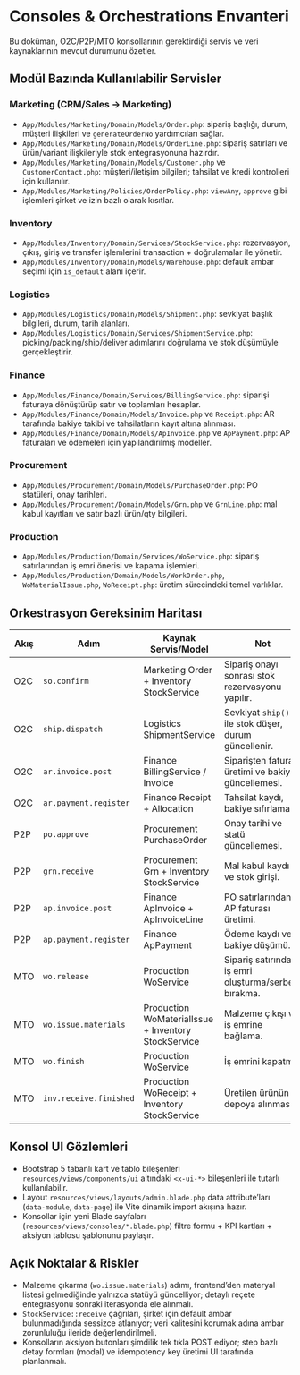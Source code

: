 # Consoles & Orchestrations Envanteri

Bu doküman, O2C/P2P/MTO konsollarının gerektirdiği servis ve veri kaynaklarının mevcut durumunu özetler.

## Modül Bazında Kullanılabilir Servisler

### Marketing (CRM/Sales → Marketing)
- `App/Modules/Marketing/Domain/Models/Order.php`: sipariş başlığı, durum, müşteri ilişkileri ve `generateOrderNo` yardımcıları sağlar.
- `App/Modules/Marketing/Domain/Models/OrderLine.php`: sipariş satırları ve ürün/variant ilişkileriyle stok entegrasyonuna hazırdır.
- `App/Modules/Marketing/Domain/Models/Customer.php` ve `CustomerContact.php`: müşteri/iletişim bilgileri; tahsilat ve kredi kontrolleri için kullanılır.
- `App/Modules/Marketing/Policies/OrderPolicy.php`: `viewAny`, `approve` gibi işlemleri şirket ve izin bazlı olarak kısıtlar.

### Inventory
- `App/Modules/Inventory/Domain/Services/StockService.php`: rezervasyon, çıkış, giriş ve transfer işlemlerini transaction + doğrulamalar ile yönetir.
- `App/Modules/Inventory/Domain/Models/Warehouse.php`: default ambar seçimi için `is_default` alanı içerir.

### Logistics
- `App/Modules/Logistics/Domain/Models/Shipment.php`: sevkiyat başlık bilgileri, durum, tarih alanları.
- `App/Modules/Logistics/Domain/Services/ShipmentService.php`: picking/packing/ship/deliver adımlarını doğrulama ve stok düşümüyle gerçekleştirir.

### Finance
- `App/Modules/Finance/Domain/Services/BillingService.php`: siparişi faturaya dönüştürüp satır ve toplamları hesaplar.
- `App/Modules/Finance/Domain/Models/Invoice.php` ve `Receipt.php`: AR tarafında bakiye takibi ve tahsilatların kayıt altına alınması.
- `App/Modules/Finance/Domain/Models/ApInvoice.php` ve `ApPayment.php`: AP faturaları ve ödemeleri için yapılandırılmış modeller.

### Procurement
- `App/Modules/Procurement/Domain/Models/PurchaseOrder.php`: PO statüleri, onay tarihleri.
- `App/Modules/Procurement/Domain/Models/Grn.php` ve `GrnLine.php`: mal kabul kayıtları ve satır bazlı ürün/qty bilgileri.

### Production
- `App/Modules/Production/Domain/Services/WoService.php`: sipariş satırlarından iş emri önerisi ve kapama işlemleri.
- `App/Modules/Production/Domain/Models/WorkOrder.php`, `WoMaterialIssue.php`, `WoReceipt.php`: üretim sürecindeki temel varlıklar.

## Orkestrasyon Gereksinim Haritası

| Akış | Adım | Kaynak Servis/Model | Not |
| --- | --- | --- | --- |
| O2C | `so.confirm` | Marketing Order + Inventory StockService | Sipariş onayı sonrası stok rezervasyonu yapılır.
| O2C | `ship.dispatch` | Logistics ShipmentService | Sevkiyat `ship()` ile stok düşer, durum güncellenir.
| O2C | `ar.invoice.post` | Finance BillingService / Invoice | Siparişten fatura üretimi ve bakiye güncellemesi.
| O2C | `ar.payment.register` | Finance Receipt + Allocation | Tahsilat kaydı, bakiye sıfırlama.
| P2P | `po.approve` | Procurement PurchaseOrder | Onay tarihi ve statü güncellemesi.
| P2P | `grn.receive` | Procurement Grn + Inventory StockService | Mal kabul kaydı ve stok girişi.
| P2P | `ap.invoice.post` | Finance ApInvoice + ApInvoiceLine | PO satırlarından AP faturası üretimi.
| P2P | `ap.payment.register` | Finance ApPayment | Ödeme kaydı ve bakiye düşümü.
| MTO | `wo.release` | Production WoService | Sipariş satırından iş emri oluşturma/serbest bırakma.
| MTO | `wo.issue.materials` | Production WoMaterialIssue + Inventory StockService | Malzeme çıkışı ve iş emrine bağlama.
| MTO | `wo.finish` | Production WoService | İş emrini kapatma.
| MTO | `inv.receive.finished` | Production WoReceipt + Inventory StockService | Üretilen ürünün depoya alınması.

## Konsol UI Gözlemleri

- Bootstrap 5 tabanlı kart ve tablo bileşenleri `resources/views/components/ui` altındaki `<x-ui-*>` bileşenleri ile tutarlı kullanılabilir.
- Layout `resources/views/layouts/admin.blade.php` data attribute’ları (`data-module`, `data-page`) ile Vite dinamik import akışına hazır.
- Konsollar için yeni Blade sayfaları (`resources/views/consoles/*.blade.php`) filtre formu + KPI kartları + aksiyon tablosu şablonunu paylaşır.

## Açık Noktalar & Riskler

- Malzeme çıkarma (`wo.issue.materials`) adımı, frontend’den materyal listesi gelmediğinde yalnızca statüyü güncelliyor; detaylı reçete entegrasyonu sonraki iterasyonda ele alınmalı.
- `StockService::receive` çağrıları, şirket için default ambar bulunmadığında sessizce atlanıyor; veri kalitesini korumak adına ambar zorunluluğu ileride değerlendirilmeli.
- Konsolların aksiyon butonları şimdilik tek tıkla POST ediyor; step bazlı detay formları (modal) ve idempotency key üretimi UI tarafında planlanmalı.
